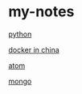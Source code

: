 # my-notes

[python](doc/python/readme.md)

[docker in china](doc/docker_cn.md)

[atom](doc/atom.md)

[mongo](doc/db/mongo.md)
